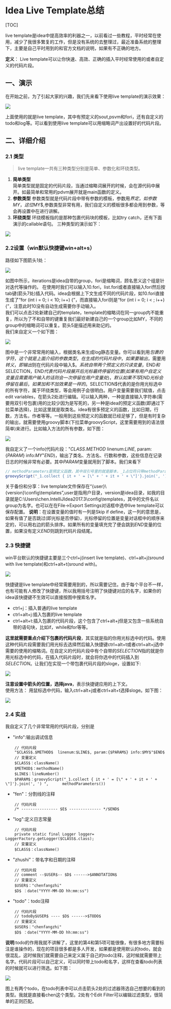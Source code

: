 # Idea Live Template总结

[TOC]

live template是idea中提高效率的利器之一，以前看过一些教程，平时经常在使用，减少了我很多繁复的工作，但是没有系统的去整理过，最近准备系统的整理下，主要是自己平时用到的和官方文档的说明，如果有不正确的地方。   

**定义**：  Live template可以让你快速、高效、正确的插入平时经常使用的或者自定义的代码片段。

## 一、演示 
在开始之前，为了引起大家的兴趣，我们先来看下使用live template的演示效果：

![](http://pewaccq76.bkt.clouddn.com/201809132225_152.gif)

上面使用的就是live template，其中有预定义的sout,psvm和fori，还有自定义的todo和log等。可以看到使用live template可以用缩略词产出设置好的代码片段。

## 二、详细介绍

### 2.1 类型
> live template一共有三种类型分别是简单、参数化和环绕类型。   

1. **简单类型**   
简单类型就是固定的代码片段，当通过缩略词展开的时候，会在源代码中展开。如最简单和常用的pdvm展开就是main函数的定义。   
2. **参数类型**
参数类型就是代码片段中带有参数的模板，参数用$界定，如参数MY，这位$MY$,参数类型非常有用，我们自定义的模板很多都会用到参数，等会再设置中在进行讲解。      
2. **环绕类型**
环绕模板指的是那种包裹代码块的模板，比如try catch，还有下面演示的callable语句。
三种类型的演示如下：   

![](http://pewaccq76.bkt.clouddn.com/201809132302_521.gif)

### 2.2设置（win默认快捷键win+alt+s）
路径如下图箭头1处：  

![](http://pewaccq76.bkt.clouddn.com/201809142040_551.png)

如图中所示，iterations是idea自带的group，fori是缩略词，顾名思义这个组是针对迭代等操作的。
在使用时我们可以输入10.fori，list.fori或者直接输入fori然后按tab键(箭头7处)插入代码。idea会根据上下文生成不同的代码片段，如10.fori直接生成了“for (int i = 0; i < 10; i++) {”，而直接输入fori则是“for (int i = 0; i < ; i++) {”，注意此时10没有自动生成需要你手动输入。    
我们可以点击2处新建自己的template，template的缩略词在同一group内不能重复，所以为了不和自带的键重复我们最好新建自己的一个group比如MY，不同的group中的缩略词可以重复。箭头5是描述用来助记的。   
我们来自定义一个如下图：   

![](http://pewaccq76.bkt.clouddn.com/201809142039_514.png)

图中是一个非常常用的输入，根据类名来生成log静态变量。你可以看到用$包裹的字符，这个就是上面介绍的参数类型，在生成的代码片段中，如果要输出$，需要用$转义，即输出$则在代码片段中输入$$。系统自带两个预定义的只读变量，$END$和$SELECTION$，$END$代表代码片段展开后光标最终停留的位置(如果有用户自定义变量且需要用户输入的话则会一次停留在用户变量处)，默认如果不写$END$光标会停留在最后，如果加和不加效果是一样的。$SELECTION$代表的是你用光标选中的所有字符，属于环绕类型，等会用例子会很明白。用户变量需要我们赋值，点击edit variables，在箭头2处进行编辑。可以输入两种，一种是直接输入字符串(需要用双引号包裹)用的比较少因为是写死的，另一种是idea的预定义函数(即通过下拉菜单选择)，比如这里就是取类名。idea有很多预定义的函数，比如日期，行数，方法名，作者等等。一般用到这些预定义的函数就已经足够了，但是有时复杂的输出，就需要使用groovy脚本(下拉菜单groovyScript，这里需要用到的语法很简单)来进行。比如输入方法的所有参数，如下图：

![](http://pewaccq76.bkt.clouddn.com/201809172315_237.gif)

我自定义了一个info(代码片段："$CLASS$.$METHOD$  linenum:$LINE$, param:{$PARAM$} info:$MY$"$END$)，输出了类名、方法名、行数和参数，这些信息在记录日志的时候非常有必要。其中$PARAM$变量就用到了脚本。我们来看下

```groovy
// methodParameters是预定义函数，其中双引号里的就是脚本，_1占位符只带methodParameters参数
groovyScript("_1.collect { it + ' = [\" + ' + it + ' + \"]'}.join(', ') ", methodParameters())
```

关于备份和分享：live template文件保存在“{user}\\{version}\config\templates”,user是指用户目录，version是idea目录，如我的目录就是C:\Users\chen\.IntelliJIdea2017.3\config\templates，其中的文件名以group为名字。也可以在在File->Export Settings对话框中选中live template可以保存配置。
**说明**：在设置变量的值时有一列是Skip if define，这一列的意思是，如果有值了是否跳过(即光标是否停留)，光标停留的位置是变量对话框中的顺序来定的，可以用右边的箭头排序。如果所有的变量填充完了便会跳到$END$变量的位置，如果没有定义$END$则跳到代码片段结尾。

### 2.3 快捷键

win平台默认的快捷键主要是三个ctrl+j(insert live template)、ctrl+alt+j(sround with live template)和ctrl+alt+t(sround with)。     

![](http://pewaccq76.bkt.clouddn.com/201809142044_775.png)

快捷键是live template中经常需要用到的，所以需要记住。由于每个平台不一样，也有可能有人修改了快捷键，所以我用括号注明了快捷键对应的名字，如果你的idea该快捷键不生效可以直接按图中搜索名字。

 * ctrl+j：插入普通的live template
 * ctrl+alt+j:插入包裹的live template
 * ctrl+alt+t:插入包裹的代码片段，这个包含了ctrl+alt+j但是又包含一些系统自带的语句块，比如if，while和for等等。

**这里就需要重点介绍下包裹的代码片段**，其实就是指的你用光标选中的代码。使用这种代码片段需要我们用光标去选择然后输入快捷键ctrl+alt+t或者ctrl+alt+j选中需要的使用的缩略词。在自定义的代码片段中有个自带的$SELECTION$指的就是你用光标选中的代码，在插入代码片段时，就会将你选中的代码插入到$SELECTION$。让我们在实现一个带包裹代码片段的sloge，设置如下:

![](http://pewaccq76.bkt.clouddn.com/201809142100_646.png)

**注意设置中箭头的位置，选择java**，表示快捷键应用的上下文。   
使用方法： 用鼠标选中代码，输入ctrl+alt+j或者ctrl+alt+t选择sloge。如下图：

![](http://pewaccq76.bkt.clouddn.com/201809142107_36.gif)

### 2.4 实战
我自定义了几个非常常用的代码片段，分别是
* "info":输出调试信息   
```
    // 代码片段      
    "$CLASS$.$METHOD$  linenum:$LINE$, param:{$PARAM$} info:$MY$"$END$      
    // 变量定义     
    $CLASS$：className()      
    $METHOD$：methodName()   
    $LINE$：lineNumber()   
    $PARAM$：groovyScript("_1.collect { it + ' = [\" + ' + it + ' + \"]'}.join(', ') ",      methodParameters())   
```
* "fen"：分割线的注释   
```
    // 代码片段 
    /* ---------------- $E$ -------------- */$END$
```
* "log":定义日志常量
```
    // 代码片段 
    private static final Logger logger= LoggerFactory.getLogger($CLASS$.class);
    // 变量定义     
    $CLASS$：className()  
```
* "zhushi"：带名字和日期的注释
```
    // 代码片段 
    // comment --$USER$-- $D$ ------>$ANNOTATION$
    // 变量定义     
    $USER$："chenfangzhi"    
    $D$ ：date("YYYY-MM-DD hh:mm:ss")
```
* "todo"：todo注释
```
    // 代码片段 
    // todoBy$USER$ ---- $D$ ------>$TODO$
    // 变量定义     
    $USER$："chenfangzhi"    
    $D$ ：date("YYYY-MM-DD hh:mm:ss")
```

**说明**:todo的作用我就不讲解了，这里的第4和第5项可能很像，有很多地方需要标注是谁操作的，现在的项目很多都是多人开发，如果都是使用默认的todo，就会很混乱，这时候我们就需要自己来定义属于自己的todo注释，这时候就需要带上名字。代码片段可以自己定义，可以同时带上todo和名字，这样在查看todo列表的时候就可以进行筛选。如下图：

![](http://pewaccq76.bkt.clouddn.com/201809142158_610.png)

图上有两个todo，在todo列表中可以点击箭头2处的过滤器筛选自己想要的看到的类型。我就是直接看chen这个类型。2处有个Edit Filter可以编辑过滤类型，很简单的正则匹配。